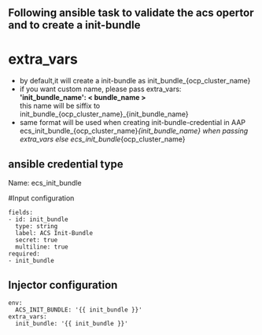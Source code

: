 ## Following ansible task to validate the acs opertor and to create a init-bundle

# extra_vars 
  
  - by default,it will create a init-bundle as init_bundle_{ocp_cluster_name}
  - if you want custom name, please pass extra_vars: \
     **'init_bundle_name': < bundle_name >** \
      this name will be siffix to init_bundle_{ocp_cluster_name}_{init_bundle_name}
  - same format will be used when creating init-bundle-credential in AAP
    ecs_init_bundle_{ocp_cluster_name}_{init_bundle_name} when passing extra_vars
    else
    ecs_init_bundle_{ocp_cluster_name}
  
  ## ansible credential type

  Name: ecs_init_bundle

  #Input configuration
  ```
  fields:
  - id: init_bundle
    type: string
    label: ACS Init-Bundle
    secret: true
    multiline: true
required:
  - init_bundle

```
## Injector configuration

```
env:
  ACS_INIT_BUNDLE: '{{ init_bundle }}'
extra_vars:
  init_bundle: '{{ init_bundle }}'

```
